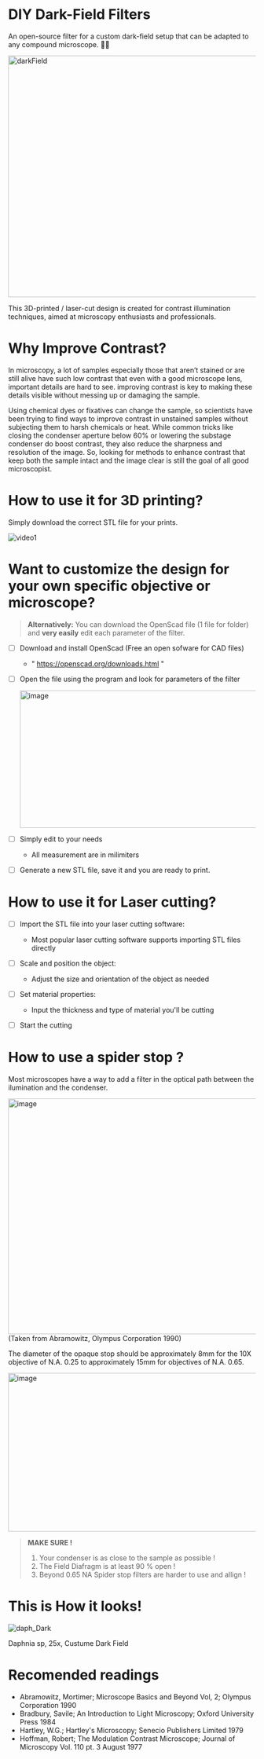 # DIY Dark-Field Filters

An open-source filter for a custom dark-field setup that can be adapted to any compound microscope. 🔬🔬


<img width="596" height="492" alt="darkField" src="https://github.com/user-attachments/assets/7791672a-8085-40e6-8876-64e5ee794fde" />


This 3D-printed / laser-cut design is created for contrast illumination techniques, aimed at microscopy enthusiasts and professionals.


# Why Improve Contrast?
In microscopy, a lot of samples especially those that aren’t stained or are still alive have such low contrast that even with a good microscope lens, important details are hard to see. improving contrast is key to making these details visible without messing up or damaging the sample.

Using chemical dyes or fixatives can change the sample, so scientists have been trying to find ways to improve contrast in unstained samples without subjecting them to harsh chemicals or heat. While common tricks like closing the condenser aperture below 60% or lowering the substage condenser do boost contrast, they also reduce the sharpness and resolution of the image. So, looking for methods to enhance contrast that keep both the sample intact and the image clear is still the goal of all good microscopist.

# How to use it for 3D printing?


Simply download the correct STL file for your prints.



![video1](https://github.com/user-attachments/assets/3f7def72-e6ca-41c2-bca9-49981f7a2a8b)

# Want to customize the design for your own specific objective or microscope?

> **Alternatively:**
>  You can download the OpenScad file (1 file for folder) and **very easily** edit each parameter of the filter.
 
- [ ] Download and install OpenScad (Free an open sofware for CAD files)
   - " https://openscad.org/downloads.html "
- [ ] Open the file using the program and look for parameters of the filter

    <img width="800" height="280" alt="image" src="https://github.com/user-attachments/assets/2b5b19a5-1e32-407a-8524-bd4192ad69ff" />

- [ ] Simply edit to your needs
   - All measurement are in milimiters
- [ ] Generate a new STL file, save it and you are ready to print.



# How to use it for Laser cutting?

- [ ] Import the STL file into your laser cutting software:
   - Most popular laser cutting software supports importing STL files directly

- [ ] Scale and position the object:
   - Adjust the size and orientation of the object as needed

- [ ] Set material properties:
   - Input the thickness and type of material you'll be cutting
- [ ] Start the cutting 

# How to use a spider stop ?

Most microscopes have a way to add a filter in the optical path between the ilumination and the condenser.

<img width="1500" height="480" alt="image" src="https://github.com/user-attachments/assets/11bfb982-eb0a-4e83-ace3-359706c6d1ca" />
(Taken from Abramowitz, Olympus Corporation 1990)

The diameter of the opaque stop should be approximately 8mm for the 10X objective of N.A. 0.25 to approximately 15mm for objectives of N.A. 0.65.



<img width="800" height="323" alt="image" src="https://github.com/user-attachments/assets/710ad9fb-9744-4053-99a7-2c357e4416d7" />

> **MAKE SURE !**
>  1. Your condenser is as close to the sample as possible !
>  2. The Field Diafragm is at least 90 % open !
>  3. Beyond 0.65 NA Spider stop filters are harder to use and allign !

# This is How it looks!

![daph_Dark](https://github.com/user-attachments/assets/f4cad830-730c-4dc8-8664-54d7b1bbb2bf)

Daphnia sp, 25x, Custume Dark Field


# Recomended readings
   - Abramowitz, Mortimer; Microscope Basics and Beyond Vol, 2; Olympus Corporation 1990
   - Bradbury, Savile; An Introduction to Light Microscopy; Oxford University Press 1984
   - Hartley, W.G.; Hartley's Microscopy; Senecio Publishers Limited 1979
   - Hoffman, Robert; The Modulation Contrast Microscope; Journal of Microscopy Vol. 110 pt. 3 August 1977




